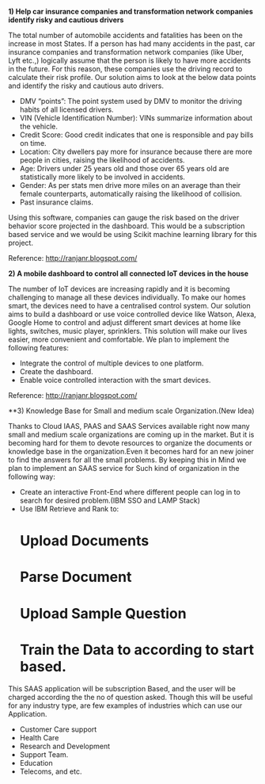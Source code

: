 **1)	Help car insurance companies and transformation network companies identify risky and cautious drivers**

The total number of automobile accidents and fatalities has been on the increase in most States. If a person has had many accidents in the past, car insurance companies and transformation network companies (like Uber, Lyft etc.,) logically assume that the person is likely to have more accidents in the future. For this reason, these companies use the driving record to calculate their risk profile.
Our solution aims to look at the below data points and identify the risky and cautious auto drivers.

- DMV “points”: The point system used by DMV to monitor the driving habits of all licensed drivers.
-	VIN (Vehicle Identification Number): VINs summarize information about the vehicle.
-	Credit Score: Good credit indicates that one is responsible and pay bills on time.
- Location: City dwellers pay more for insurance because there are more people in cities, raising the likelihood of accidents.
- Age: Drivers under 25 years old and those over 65 years old are statistically more likely to be involved in accidents.
- Gender: As per stats men drive more miles on an average than their female counterparts, automatically raising the likelihood of collision.
-	Past insurance claims.

Using this software, companies can gauge the risk based on the driver behavior score projected in the dashboard. This would be a subscription based service and we would be using Scikit machine learning library for this project.

Reference: http://ranjanr.blogspot.com/


**2)	A mobile dashboard to control all connected IoT devices in the house**

The number of IoT devices are increasing rapidly and it is becoming challenging to manage all these devices individually. To make our homes smart, the devices need to have a centralised control system.
Our solution aims to build a dashboard or use voice controlled device like Watson, Alexa, Google Home to control and adjust different smart devices at home like lights, switches, music player, sprinklers. This solution will make our lives easier, more convenient and comfortable.
We plan to implement the following features:
 -	Integrate the control of multiple devices to one platform.
 -	Create the dashboard.
 -	Enable voice controlled interaction with the smart devices. 
 
Reference: http://ranjanr.blogspot.com/

 
**3) Knowledge Base for Small and medium scale Organization.(New Idea)

Thanks to Cloud IAAS, PAAS and SAAS Services available right now many small and medium scale organizations are coming up in the market. But it is becoming hard for them to devote resources to organize the documents or knowledge base in the organization.Even it becomes hard for an new joiner to find the answers for all the small problems. By keeping this in Mind we plan to implement an SAAS service for Such kind of organization in the following way:
 - Create an interactive Front-End where different people can log in to search for desired problem.(IBM SSO and LAMP Stack)
 - Use IBM Retrieve and Rank to:
   # Upload Documents
   # Parse Document
   # Upload Sample Question
   # Train the Data to according to start based.
This SAAS application will be subscription Based, and the user will be charged according the the no of question asked. Though this will be useful for any industry type, are few examples of industries which can use our Application.
 - Customer Care support
 - Health Care
 - Research and Development 
 - Support Team.
 - Education
 - Telecoms, and etc.
 



